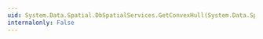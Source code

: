 ```yaml
---
uid: System.Data.Spatial.DbSpatialServices.GetConvexHull(System.Data.Spatial.DbGeometry)
internalonly: False
---
```

